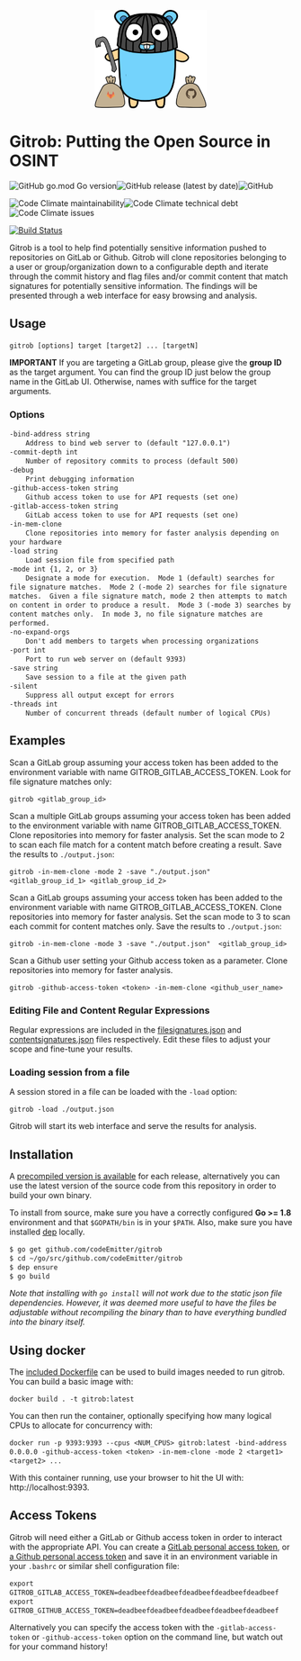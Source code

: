 <p align="center">
  <img src="./static/images/gopher_full.png" alt="Gitrob" width="200" />
</p>

# Gitrob: Putting the Open Source in OSINT

![GitHub go.mod Go version](https://img.shields.io/github/go-mod/go-version/phantomSecrets/phantomSecrets)![GitHub release (latest by date)](https://img.shields.io/github/v/release/phantomSecrets/phantomSecrets)![GitHub](https://img.shields.io/github/license/phantomSecrets/phantomSecrets)

![Code Climate maintainability](https://img.shields.io/codeclimate/maintainability/phantomSecrets/phantomSecrets)![Code Climate technical debt](https://img.shields.io/codeclimate/tech-debt/phantomSecrets/phantomSecrets)![Code Climate issues](https://img.shields.io/codeclimate/issues/phantomSecrets/phantomSecrets)

[![Build Status](https://travis-ci.org/phantomSecrets/phantomSecrets.svg?branch=master)](https://travis-ci.org/phantomSecrets/phantomSecrets)


Gitrob is a tool to help find potentially sensitive information pushed to repositories on GitLab or Github. Gitrob will clone repositories belonging to a user or group/organization down to a configurable depth and iterate through the commit history and flag files and/or commit content that match signatures for potentially sensitive information. The findings will be presented through a web interface for easy browsing and analysis.

## Usage

    gitrob [options] target [target2] ... [targetN]

**IMPORTANT** If you are targeting a GitLab group, please give the **group ID** as the target argument.  You can find the group ID just below the group name in the GitLab UI.  Otherwise, names with suffice for the target arguments.

### Options

```
-bind-address string
    Address to bind web server to (default "127.0.0.1")
-commit-depth int
    Number of repository commits to process (default 500)
-debug
    Print debugging information
-github-access-token string
    Github access token to use for API requests (set one)
-gitlab-access-token string
    GitLab access token to use for API requests (set one)
-in-mem-clone
    Clone repositories into memory for faster analysis depending on your hardware
-load string
    Load session file from specified path
-mode int {1, 2, or 3}
    Designate a mode for execution.  Mode 1 (default) searches for file signature matches.  Mode 2 (-mode 2) searches for file signature matches.  Given a file signature match, mode 2 then attempts to match on content in order to produce a result.  Mode 3 (-mode 3) searches by content matches only.  In mode 3, no file signature matches are performed.
-no-expand-orgs
    Don't add members to targets when processing organizations
-port int
    Port to run web server on (default 9393)
-save string
    Save session to a file at the given path
-silent
    Suppress all output except for errors
-threads int
    Number of concurrent threads (default number of logical CPUs)
```

## Examples

Scan a GitLab group assuming your access token has been added to the environment variable with name GITROB_GITLAB_ACCESS_TOKEN.  Look for file signature matches only:

    gitrob <gitlab_group_id>

Scan a multiple GitLab groups assuming your access token has been added to the environment variable with name GITROB_GITLAB_ACCESS_TOKEN.  Clone repositories into memory for faster analysis.  Set the scan mode to 2 to scan each file match for a content match before creating a result.  Save the results to `./output.json`:

    gitrob -in-mem-clone -mode 2 -save "./output.json"  <gitlab_group_id_1> <gitlab_group_id_2>

Scan a GitLab groups assuming your access token has been added to the environment variable with name GITROB_GITLAB_ACCESS_TOKEN.  Clone repositories into memory for faster analysis.  Set the scan mode to 3 to scan each commit for content matches only.  Save the results to `./output.json`:

    gitrob -in-mem-clone -mode 3 -save "./output.json"  <gitlab_group_id>

Scan a Github user setting your Github access token as a parameter.  Clone repositories into memory for faster analysis.

    gitrob -github-access-token <token> -in-mem-clone <github_user_name>

### Editing File and Content Regular Expressions

Regular expressions are included in the [filesignatures.json](./filesignatures.json) and [contentsignatures.json](./contentsignatures.json) files respectively.  Edit these files to adjust your scope and fine-tune your results.

### Loading session from a file

A session stored in a file can be loaded with the `-load` option:

    gitrob -load ./output.json

Gitrob will start its web interface and serve the results for analysis.

## Installation

A [precompiled version is available](https://github.com/codeEmitter/gitrob/releases) for each release, alternatively you can use the latest version of the source code from this repository in order to build your own binary.

To install from source, make sure you have a correctly configured **Go >= 1.8** environment and that `$GOPATH/bin` is in your `$PATH`.  Also, make sure you have installed [dep](https://github.com/golang/dep) locally.

    $ go get github.com/codeEmitter/gitrob
    $ cd ~/go/src/github.com/codeEmitter/gitrob
    $ dep ensure
    $ go build

*Note that installing with `go install` will not work due to the static json file dependencies.  However, it was deemed more useful to have the files be adjustable without recompiling the binary than to have everything bundled into the binary itself.*

## Using docker

The [included Dockerfile](./Dockerfile) can be used to build images needed to run gitrob.  You can build a basic image with:

    docker build . -t gitrob:latest

You can then run the container, optionally specifying how many logical CPUs to allocate for concurrency with:

    docker run -p 9393:9393 --cpus <NUM_CPUS> gitrob:latest -bind-address 0.0.0.0 -github-access-token <token> -in-mem-clone -mode 2 <target1> <target2> ...

With this container running, use your browser to hit the UI with:  http://localhost:9393.

## Access Tokens

Gitrob will need either a GitLab or Github access token in order to interact with the appropriate API.  You can create a [GitLab personal access token](https://docs.gitlab.com/ee/user/profile/personal_access_tokens.html), or [a Github personal access token](https://help.github.com/articles/creating-a-personal-access-token-for-the-command-line/) and save it in an environment variable in your `.bashrc` or similar shell configuration file:

    export GITROB_GITLAB_ACCESS_TOKEN=deadbeefdeadbeefdeadbeefdeadbeefdeadbeef
    export GITROB_GITHUB_ACCESS_TOKEN=deadbeefdeadbeefdeadbeefdeadbeefdeadbeef

Alternatively you can specify the access token with the `-gitlab-access-token` or `-github-access-token` option on the command line, but watch out for your command history!

